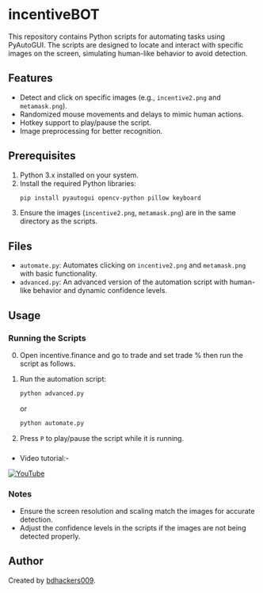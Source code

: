 # incentiveBOT

This repository contains Python scripts for automating tasks using PyAutoGUI. The scripts are designed to locate and interact with specific images on the screen, simulating human-like behavior to avoid detection.

## Features
- Detect and click on specific images (e.g., `incentive2.png` and `metamask.png`).
- Randomized mouse movements and delays to mimic human actions.
- Hotkey support to play/pause the script.
- Image preprocessing for better recognition.

## Prerequisites
1. Python 3.x installed on your system.
2. Install the required Python libraries:
   ```bash
   pip install pyautogui opencv-python pillow keyboard
   ```
3. Ensure the images (`incentive2.png`, `metamask.png`) are in the same directory as the scripts.

## Files

- `automate.py`: Automates clicking on `incentive2.png` and `metamask.png` with basic functionality.
- `advanced.py`: An advanced version of the automation script with human-like behavior and dynamic confidence levels.

## Usage

### Running the Scripts
0. Open incentive.finance and go to trade and set trade % then run the script as follows.

2. Run the automation script:
   ```python
   python advanced.py
   ```
   or
   ```python
   python automate.py
   ```

3. Press `P` to play/pause the script while it is running.

### 
- Video tutorial:-

[![YouTube](http://i.ytimg.com/vi/r9wDaPkGefk/hqdefault.jpg)](https://www.youtube.com/watch?v=r9wDaPkGefk)
  
### Notes
- Ensure the screen resolution and scaling match the images for accurate detection.
- Adjust the confidence levels in the scripts if the images are not being detected properly.

## Author
Created by [bdhackers009](https://github.com/bdhackers009).
